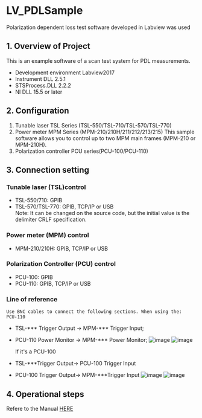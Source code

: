 # LV_PDLSample
 Polarization dependent loss test software developed in Labview was used
## 1. Overview of Project
This is an example software of a scan test system for PDL measurements.
  + Development environment  Labview2017
  +	Instrument DLL           2.5.1
  +	STSProcess.DLL           2.2.2
  +	NI DLL                   15.5 or later

## 2. Configuration
1.	Tunable laser TSL Series (TSL-550/TSL-710/TSL-570/TSL-770)
2.	Power meter MPM Series (MPM-210/210H/211/212/213/215)
   This sample software allows you to control up to two MPM main frames (MPM-210 or MPM-210H).
3.	Polarization controller PCU series(PCU-100/PCU-110)

## 3. Connection setting
### Tunable laser (TSL)control
  - TSL-550/710: GPIB
  - TSL-570/TSL-770: GPIB, TCP/IP or USB  
    Note: It can be changed on the source code, but the initial value is the delimiter CRLF specification.
### Power meter (MPM) control
  - MPM-210/210H: GPIB, TCP/IP or USB 

### Polarization Controller (PCU) control
  - PCU-100: GPIB 
  - PCU-110: GPIB, TCP/IP or USB

### Line of reference
    Use BNC cables to connect the following sections. When using the:
    PCU-110
  - TSL-*** Trigger Output	->	MPM-*** Trigger Input; 
  - PCU-110 Power Monitor	->	MPM-*** Power Monitor;
  ![image](https://github.com/santec-corporation/VS_PDLSample/assets/132535077/a5f5c99a-11cc-44b6-8f12-56e2e3ba67a8)
  ![image](https://github.com/santec-corporation/VS_PDLSample/assets/132535077/d5cc8e12-63e5-4d01-9a93-f4baa0c4f916)

    If it's a PCU-100
  - TSL-***Trigger Output->  PCU-100 Trigger Input
  - PCU-100 Trigger Output->  MPM-***Trigger Input
  ![image](https://github.com/santec-corporation/VS_PDLSample/assets/132535077/b4276de4-0512-4955-9c2e-aed42e5b8ed5)
  ![image](https://github.com/santec-corporation/VS_PDLSample/assets/132535077/8177cb72-5abd-4125-9af1-006165323063)

## 4. Operational steps
Refere to the Manual [HERE](https://github.com/santec-corporation/LV_PDLSample/files/11934496/LV_Santec.PDL.Swept.Test.System.Manual.V1.0_CH_20230505.docx)
